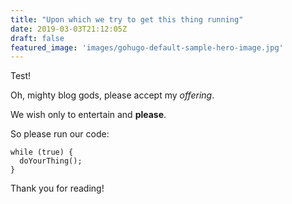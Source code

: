 ```yaml
---
title: "Upon which we try to get this thing running"
date: 2019-03-03T21:12:05Z
draft: false
featured_image: 'images/gohugo-default-sample-hero-image.jpg'
---
```


Test!

Oh, mighty blog gods, please accept my *offering*.

We wish only to entertain and **please**.

So please run our code:

```
while (true) {
  doYourThing();
}
```

Thank you for reading!
